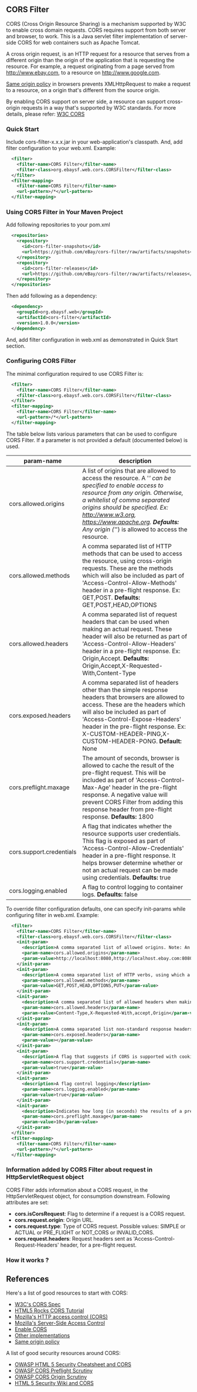 ## CORS Filter

CORS (Cross Origin Resource Sharing) is a mechanism supported by W3C to enable cross domain requests. CORS requires support from both server and browser, to work. This is a Java servlet filter implementation of server-side CORS for web containers such as Apache Tomcat.

A cross origin request, is an HTTP request for a resource that serves from a different origin than the origin of the application that is requesting the resource. For example, a request originating from a page served from http://www.ebay.com, to a resource on http://www.google.com.

[Same origin policy](http://en.wikipedia.org/wiki/Same_origin_policy) in browsers prevents XMLHttpRequest to make a request to a resource, on a origin that's different from the source origin.

By enabling CORS support on server side, a resource can support cross-origin requests in a way that's supported by W3C standards. For more details, please refer: [W3C CORS](http://www.w3.org/TR/cors/)

### Quick Start
Include cors-filter-x.x.x.jar in your web-application's classpath. And, add filter configuration to your web.xml. Example:
```xml
  <filter>
    <filter-name>CORS Filter</filter-name>
    <filter-class>org.ebaysf.web.cors.CORSFilter</filter-class>
  </filter>
  <filter-mapping>
    <filter-name>CORS Filter</filter-name>
    <url-pattern>/*</url-pattern>
  </filter-mapping>
```

### Using CORS Filter in Your Maven Project
Add following repositories to your pom.xml
```xml
  <repositories>
    <repository>
      <id>cors-filter-snapshots</id>
      <url>https://github.com/eBay/cors-filter/raw/artifacts/snapshots</url>
    </repository>
    <repository>
      <id>cors-filter-releases</id>
      <url>https://github.com/eBay/cors-filter/raw/artifacts/releases</url>
    </repository>
  </repositories>
```

Then add following as a dependency:
```xml
  <dependency>
    <groupId>org.ebaysf.web</groupId>
    <artifactId>cors-filter</artifactId>
    <version>1.0.0</version>
  </dependency>
```

And, add filter configuration in web.xml as demonstrated in Quick Start section.

### Configuring CORS Filter
The minimal configuration required to use CORS Filter is:
```xml
  <filter>
    <filter-name>CORS Filter</filter-name>
    <filter-class>org.ebaysf.web.cors.CORSFilter</filter-class>
  </filter>
  <filter-mapping>
    <filter-name>CORS Filter</filter-name>
    <url-pattern>/*</url-pattern>
  </filter-mapping>
```

The table below lists various parameters that can be used to configure CORS Filter. If a parameter is not provided a default (documented below) is used.

|param-name              |description                                                                                                  |
|------------------------|-------------------------------------------------------------------------------------------------------------|
|cors.allowed.origins    | A list of origins that are allowed to access the resource. A '*' can be specified to enable access to resource from any origin. Otherwise, a whitelist of comma separated origins should be specified. Ex: http://www.w3.org, https://www.apache.org. **Defaults:** Any origin ('*') is allowed to access the resource.|
|cors.allowed.methods    | A comma separated list of HTTP methods that can be used to access the resource, using cross-origin requests. These are the methods which will also be included as part of 'Access-Control-Allow-Methods' header in a pre-flight response. Ex: GET,POST. **Defaults:** GET,POST,HEAD,OPTIONS|
|cors.allowed.headers    | A comma separated list of request headers that can be used when making an actual request. These header will also be returned as part of 'Access-Control-Allow-Headers' header in a pre-flight response. Ex: Origin,Accept. **Defaults:** Origin,Accept,X-Requested-With,Content-Type|
|cors.exposed.headers    | A comma separated list of headers other than the simple response headers that browsers are allowed to access. These are the headers which will also be included as part of 'Access-Control-Expose-Headers' header in the pre-flight response. Ex: X-CUSTOM-HEADER-PING,X-CUSTOM-HEADER-PONG. **Default:** None |
|cors.preflight.maxage   | The amount of seconds, browser is allowed to cache the result of the pre-flight request. This will be included as part of 'Access-Control-Max-Age' header in the pre-flight response. A negative value will prevent CORS Filter from adding this response header from pre-flight response. **Defaults:** 1800 |
|cors.support.credentials| A flag that indicates whether the resource supports user credentials. This flag is exposed as part of 'Access-Control-Allow-Credentials' header in a pre-flight response. It helps browser determine whether or not an actual request can be made using credentials. **Defaults:** true |
|cors.logging.enabled    | A flag to control logging to container logs. **Defaults:** false|

To override filter configuration defaults, one can specify init-params while configuring filter in web.xml. Example:
```xml
  <filter>
    <filter-name>CORS Filter</filter-name>
    <filter-class>org.ebaysf.web.cors.CORSFilter</filter-class>
    <init-param>
      <description>A comma separated list of allowed origins. Note: An '*' cannot be used for an allowed origin when using credentials.</description>
      <param-name>cors.allowed.origins</param-name>
      <param-value>http://localhost:8080,http://localhost.ebay.com:8080</param-value>
    </init-param>
    <init-param>
      <description>A comma separated list of HTTP verbs, using which a CORS request can be made.</description>
      <param-name>cors.allowed.methods</param-name>
      <param-value>GET,POST,HEAD,OPTIONS,PUT</param-value>
    </init-param>
    <init-param>
      <description>A comma separated list of allowed headers when making a non simple CORS request.</description>
      <param-name>cors.allowed.headers</param-name>
      <param-value>Content-Type,X-Requested-With,accept,Origin</param-value>
    </init-param>
    <init-param>
      <description>A comma separated list non-standard response headers that will be exposed to XHR2 object.</description>
      <param-name>cors.exposed.headers</param-name>
      <param-value></param-value>
    </init-param>
    <init-param>
      <description>A flag that suggests if CORS is supported with cookies</description>
      <param-name>cors.support.credentials</param-name>
      <param-value>true</param-value>
    </init-param>
    <init-param>
      <description>A flag control logging</description>
      <param-name>cors.logging.enabled</param-name>
      <param-value>true</param-value>
    </init-param>
    <init-param>
      <description>Indicates how long (in seconds) the results of a preflight request can be cached in a preflight result cache.</description>
      <param-name>cors.preflight.maxage</param-name>
      <param-value>10</param-value>
    </init-param>
  </filter>
  <filter-mapping>
    <filter-name>CORS Filter</filter-name>
    <url-pattern>/*</url-pattern>
  </filter-mapping>
```

### Information added by CORS Filter about request in HttpServletRequest object
CORS Filter adds information about a CORS request, in the HttpServletRequest object, for consumption downstream. Following attributes are set:

* **cors.isCorsRequest**: Flag to determine if a request is a CORS request.
* **cors.request.origin**: Origin URL.
* **cors.request.type**: Type of CORS request. Possible values: SIMPLE or ACTUAL or PRE_FLIGHT or NOT_CORS or INVALID_CORS.
* **cors.request.headers**: Request headers sent as 'Access-Control-Request-Headers' header, for a pre-flight request.

### How it works ?


## References
Here's a list of good resources to start with CORS:

* [W3C's CORS Spec](http://www.w3.org/TR/cors/)
* [HTML5 Rocks CORS Tutorial](http://www.html5rocks.com/en/tutorials/cors/)
* [Mozilla's HTTP access control (CORS)](https://developer.mozilla.org/en-US/docs/HTTP/Access_control_CORS)
* [Mozilla's Server-Side Access Control](https://developer.mozilla.org/en-US/docs/Server-Side_Access_Control)
* [Enable CORS](http://enable-cors.org)
* [Other implementations](http://software.dzhuvinov.com/cors-filter.html)
* [Same origin policy](http://en.wikipedia.org/wiki/Same_origin_policy)

A list of good security resources around CORS:
* [OWASP HTML 5 Security Cheatsheet and CORS](https://www.owasp.org/index.php/HTML5_Security_Cheat_Sheet#Cross_Origin_Resource_Sharing)
* [OWASP CORS Preflight Scrutiny](https://www.owasp.org/index.php/CORS_RequestPreflighScrutiny)
* [OWASP CORS Origin Scrutiny](https://www.owasp.org/index.php/CORS_OriginHeaderScrutiny)
* [HTML 5 Security Wiki and CORS](https://code.google.com/p/html5security/wiki/CrossOriginRequestSecurity)